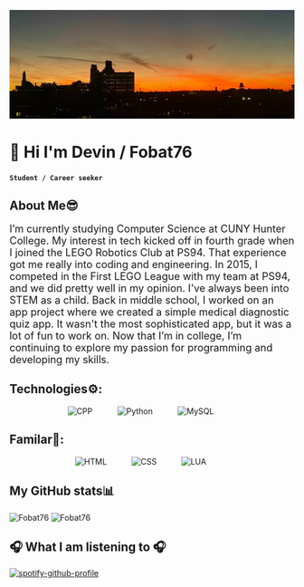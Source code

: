 [![header](./GithubBanner.jpg)](https://www.linkedin.com/in/devin-c-612393248/)


# 👋 Hi I'm Devin / Fobat76
**` Student / Career seeker `**

<h2>About Me😎</h2>

<p style="font-size: 18px;">
I’m currently studying Computer Science at CUNY Hunter College. My interest in tech kicked off in fourth grade when I joined the LEGO Robotics Club at PS94. That experience got me really into coding and engineering. In 2015, I competed in the First LEGO League with my team at PS94, and we did pretty well in my opinion. I've always been into STEM as a child. Back in middle school, I worked on an app project where we created a simple medical diagnostic quiz app. It wasn't the most sophisticated app, but it was a lot of fun to work on. Now that I’m in college, I’m continuing to explore my passion for programming and developing my skills.
</p>


<h2>Technologies⚙️:</h2>
<div style="text-align: center;">
<img alt="CPP" width="60px" style="padding-right:40px;" src="https://cdn.jsdelivr.net/gh/devicons/devicon@latest/icons/cplusplus/cplusplus-original.svg"/>
<img alt="Python" width="60px" style="padding-right:40px;" src="https://cdn.jsdelivr.net/gh/devicons/devicon@latest/icons/python/python-original.svg" />
<img alt="MySQL" width="60px" style="padding-right:40px;" src="https://cdn.jsdelivr.net/gh/devicons/devicon@latest/icons/mysql/mysql-original-wordmark.svg" />
</div>


<h2>Familar🤔:</h2>
<div style="text-align: center;">
<img  alt="HTML" width="60px" style="padding-right:40px;" src="https://cdn.jsdelivr.net/gh/devicons/devicon@latest/icons/html5/html5-original-wordmark.svg" />
<img alt="CSS" width="60px" style="padding-right:40px;" src="https://cdn.jsdelivr.net/gh/devicons/devicon@latest/icons/css3/css3-original-wordmark.svg" />
<img alt="LUA" width="60px" style="padding-right:40px;" src="https://cdn.jsdelivr.net/gh/devicons/devicon@latest/icons/lua/lua-plain.svg" />
          
</div>

<h2>My GitHub stats📊</h2>

<div class="badges-githubstats">
  <p align="left">
    <img src="https://github-readme-stats.vercel.app/api?username=Fobat76&theme=dark&show_icons=true&hide_border=true&count_private=true" alt="Fobat76" height="165">
    <img src="https://github-readme-streak-stats.herokuapp.com/?user=Fobat76&theme=dark&hide_border=true" alt="Fobat76" height="165">
  </p>
</div>

## 🎧 What I am listening to 🎧

[![spotify-github-profile](https://spotify-github-profile.kittinanx.com/api/view?uid=21n22d6hw3npgm7kewugleeay&cover_image=false&theme=default&show_offline=false&background_color=121212&interchange=false)](https://github.com/kittinan/spotify-github-profile)

